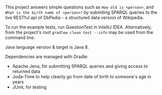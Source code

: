 This project answers simple questions such as `How old is <person>`, and `What is the birth name of <person>?` by submiting SPARQL queries to the live RESTful api of DbPedia - a structured data version of Wikipedia. 

To run the example tests, run QuestionTest in IntelliJ IDEA. Alternatively, from the project's root `gradlew clean test --info` may be used from the command line.

Java language version & target is Java 8.

Dependencies are managed with Gradle:
- Apache Jena, for submitting SPARQL queries and giving access to returned data
- Joda-Time to help cleanly go from date of birth to someone's age in years
- JUnit, for testing